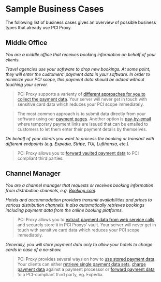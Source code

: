# Sample Business Cases

The following list of business cases gives an overview of possible business types that already use PCI Proxy.

## Middle Office

*You are a middle office that receives booking information on behalf of your clients.*

*Travel agencies use your software to drop new bookings. At some point, they will enter the customers’ payment data in your software. In order to minimize your PCI scope, this payment data should be added without touching your server.*

> PCI Proxy supports a varienty of [different approaches for you to collect the payment data][1]. Your server will never get in touch with sensitive card data which reduces your PCI scope immediately.

> The most common approach is to submit data directly from your software using our [payment pages][2]. Another option is [pay-by-email][3] where temporary payment links are issued that can be emailed to customers to let them enter their payment details by themselves. 

*On behalf of your clients you want to process the booking or transact with different endpoints (e.g. Expedia, Stripe, TUI, Lufthansa, etc.).*

> PCI Proxy allows you to [forward vaulted payment data][4] to PCI compliant third parties.



## Channel Manager

*You are a channel manager that requests or receives booking information from distribution channels, e.g. [Booking.com][5].*

*Hotels and accommodation providers transmit availabilities and prices to various distribution channels. It also automatically retrieves bookings including payment data from the online booking platforms.*

> PCI Proxy allows you to [extract payment data from web service calls][6] and securely store it in PCI Proxys' vault. Your server will never get in touch with sensitive card data which reduces your PCI scope immediately.

*Generally, you will store payment data only to allow your hotels to charge cards in case of a no-show.*

> PCI Proxy provides several ways on how to [use stored payment data][7]. Your clients can either [retrieve single payment data sets][8], [charge payment data][9] against a payment processor or [forward payment data][4] to a PCI-compliant third party, eg. Expedia.

 [1]: #collect
 [2]: #paymentpages
 [3]: #paybyemail
 [4]: #forward
 [5]: http://www.booking.com/
 [6]: #extract
 [7]: #use
 [8]: #retrieve
 [9]: #charge
